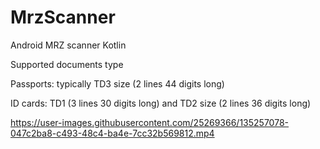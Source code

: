 # MrzScanner 
Android MRZ scanner Kotlin

Supported documents type 

Passports: typically TD3 size (2 lines 44 digits long)

ID cards: TD1 (3 lines 30 digits long) and TD2 size (2 lines 36 digits long)

https://user-images.githubusercontent.com/25269366/135257078-047c2ba8-c493-48c4-ba4e-7cc32b569812.mp4

